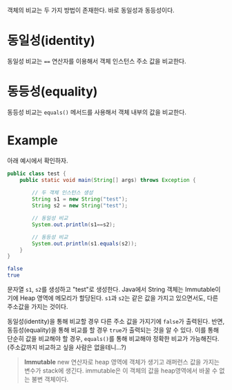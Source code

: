 객체의 비교는 두 가지 방법이 존재한다. 바로 동일성과 동등성이다.

# 동일성(identity)

동일성 비교는 `==` 연산자를 이용해서 객체 인스턴스 주소 값을 비교한다.

# 동등성(equality)
동등성 비교는 `equals()` 메서드를 사용해서 객체 내부의 값을 비교한다.

# Example
아래 예시에서 확인하자.

```java
public class test {
    public static void main(String[] args) throws Exception {
        
        // 두 객체 인스턴스 생성
        String s1 = new String("test");
        String s2 = new String("test");

        // 동일성 비교
        System.out.println(s1==s2);

        // 동등성 비교
        System.out.println(s1.equals(s2));
    }
}

```
```bash
false
true
```
문자열 `s1`, `s2`를 생성하고 "test"로 생성한다. Java에서 String 객체는 Immutable이기에 Heap 영역에 메모리가 할당된다. `s1`과 `s2`는 같은 값을 가지고 있으면서도, 다른 주소값을 가지는 것이다.

동일성(identity)을 통해 비교할 경우 다른 주소 값을 가지기에 `false`가 출력된다. 반면, 동등성(equality)을 통해 비교를 할 경우 `true`가 출력되는 것을 알 수 있다. 이를 통해 단순히 값을 비교해야 할 경우, `equals()`를 통해 비교해야 정확한 비교가 가능해진다. (주소값까지 비교하고 싶을 사람은 없을테니...?)


> **Immutable**
new 연산자로 heap 영역에 객체가 생기고 래퍼런스 값을 가지는 변수가 stack에 생긴다. immutable은 이 객체의 값을 heap영역에서 바꿀 수 없는 불변 객체이다.

